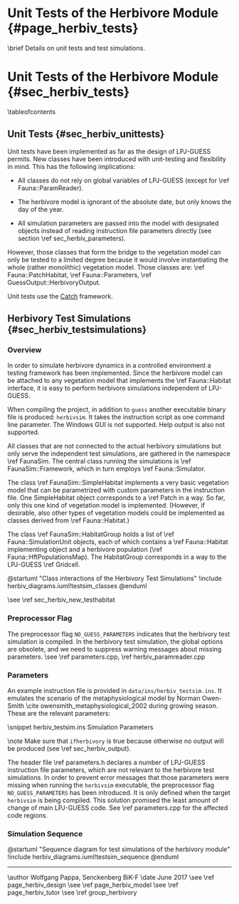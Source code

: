 Unit Tests of the Herbivore Module {#page_herbiv_tests}
==================================
<!-- For doxygen, this is the *page* header -->
\brief Details on unit tests and test simulations.

Unit Tests of the Herbivore Module {#sec_herbiv_tests}
==================================
<!-- For doxygen, this is the *section* header -->
\tableofcontents


Unit Tests {#sec_herbiv_unittests}
----------------------------------

Unit tests have been implemented as far as the design of LPJ-GUESS permits.
New classes have been introduced with unit-testing and flexibility in mind.
This has the following implications:

- All classes do not rely on global variables of LPJ-GUESS
(except for \ref Fauna::ParamReader).

- The herbivore model is ignorant of the absolute date, but only knows the 
day of the year.

- All simulation parameters are passed into the model with designated objects
instead of reading instruction file parameters directly
(see section \ref sec_herbiv_parameters).

However, those classes that form the bridge to the vegetation 
model can only be tested to a limited degree because it would
involve instantiating the whole (rather monolithic) vegetation 
model.
Those classes are:
\ref Fauna::PatchHabitat,
\ref Fauna::Parameters,
\ref GuessOutput::HerbivoryOutput.

Unit tests use the [Catch](https://github.com/philsquared/Catch)
framework.






Herbivory Test Simulations {#sec_herbiv_testsimulations}
--------------------------------------------------------

### Overview ###

In order to simulate herbivore dynamics in a controlled environment a testing framework has been implemented. 
Since the herbivore model can be attached to any vegetation model that implements the \ref Fauna::Habitat interface, it is easy to perform herbivore simulations independent of LPJ-GUESS.

When compiling the project, in addition to `guess` another 
executable binary file is produced: `herbivsim`.
It takes the instruction script as one command line parameter.
The Windows GUI is not supported. Help output is also not supported.

All classes that are not connected to the actual herbivory simulations but only serve the independent test simulations, are gathered in the namespace \ref FaunaSim.
The central class running the simulations is \ref FaunaSim::Framework, which in turn employs \ref Fauna::Simulator.

The class \ref FaunaSim::SimpleHabitat implements a very basic vegetation model that can be parametrized with custom parameters in the instruction file. 
One SimpleHabitat object corresponds to a \ref Patch in a way.
So far, only this one kind of vegetation model is implemented.
(However, if desirable, also other types of vegetation models could be implemented as classes derived from \ref Fauna::Habitat.)

The class \ref FaunaSim::HabitatGroup holds a list of \ref Fauna::SimulationUnit objects, each of which contains a \ref Fauna::Habitat implementing object and a herbivore population (\ref Fauna::HftPopulationsMap).
The HabitatGroup corresponds in a way to the LPJ-GUESS \ref Gridcell.

@startuml "Class interactions of the Herbivory Test Simulations"
	!include herbiv_diagrams.iuml!testsim_classes
@enduml

\see \ref sec_herbiv_new_testhabitat

### Preprocessor Flag ###

The preprocessor flag `NO_GUESS_PARAMETERS` indicates that the herbivory test simulation is compiled.
In the herbivory test simulation, the global options are obsolete, and we need to
suppress warning messages about missing parameters.
\see \ref parameters.cpp, \ref herbiv_paramreader.cpp

### Parameters ###

An example instruction file is provided in 
`data/ins/herbiv_testsim.ins`.
It emulates the scenario of the metaphysiological model by Norman Owen-Smith \cite owensmith_metaphysiological_2002 during growing season.
These are the relevant parameters:

<!-- Alternatively to the snippet command, the dontinclude command could be used. -->
\snippet herbiv_testsim.ins Simulation Parameters

\note Make sure that `ifherbivory` is true because otherwise
no output will be produced (see \ref sec_herbiv_output).

The header file \ref parameters.h declares a number of LPJ-GUESS instruction file parameters, which are not relevant to the herbivore test simulations.
In order to prevent error messages that those parameters were missing when running the `herbivsim` executable, the preprocessor flag `NO_GUESS_PARAMETERS` has been introduced.
It is only defined when the target `herbivsim` is being compiled.
This solution promised the least amount of change of main LPJ-GUESS code.
See \ref parameters.cpp for the affected code regions.

### Simulation Sequence ###

@startuml "Sequence diagram for test simulations of the herbivory module"
	!include herbiv_diagrams.iuml!testsim_sequence
@enduml

------------------------------------------------------------

\author Wolfgang Pappa, Senckenberg BiK-F
\date June 2017
\see \ref page_herbiv_design
\see \ref page_herbiv_model
\see \ref page_herbiv_tutor
\see \ref group_herbivory
